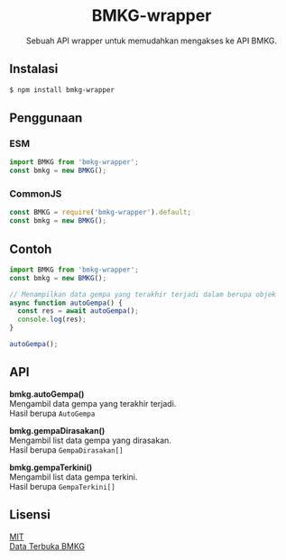<div align="center">
<h1><b>BMKG-wrapper</b></h1>
<p>Sebuah API wrapper untuk memudahkan mengakses ke API BMKG.</p>
</div>

## Instalasi
```sh
$ npm install bmkg-wrapper
```

## Penggunaan
### ESM
```js
import BMKG from 'bmkg-wrapper';
const bmkg = new BMKG();
```

### CommonJS
```js
const BMKG = require('bmkg-wrapper').default;
const bmkg = new BMKG();
```

## Contoh
```js
import BMKG from 'bmkg-wrapper';
const bmkg = new BMKG();

// Menampilkan data gempa yang terakhir terjadi dalam berupa objek
async function autoGempa() {
  const res = await autoGempa();
  console.log(res);
}

autoGempa();
```

## API
**bmkg.autoGempa()**  
Mengambil data gempa yang terakhir terjadi.  
Hasil berupa `AutoGempa`

**bmkg.gempaDirasakan()**  
Mengambil list data gempa yang dirasakan.  
Hasil berupa `GempaDirasakan[]`

**bmkg.gempaTerkini()**  
Mengambil list data gempa terkini.  
Hasil berupa `GempaTerkini[]`

## Lisensi
[MIT](LICENSE)  
[Data Terbuka BMKG](https://data.bmkg.go.id/)